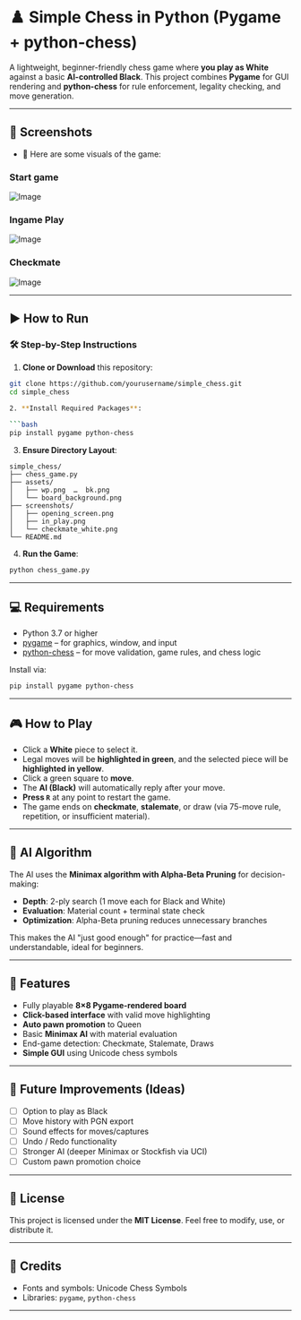 
# ♟️ Simple Chess in Python (Pygame + python-chess)

A lightweight, beginner-friendly chess game where **you play as White** against a basic **AI-controlled Black**. This project combines **Pygame** for GUI rendering and **python-chess** for rule enforcement, legality checking, and move generation.


---

## 📸 Screenshots

* 🧩 Here are some visuals of the game:

### **Start game**
![Image]()

### **Ingame Play**
![Image](./screenshots/Gameplay_player's%20turn.jpg)

### **Checkmate**
![Image](./screenshots/Gameplay_player's%20turn.jpg)

---

## ▶️ How to Run

### 🛠️ Step-by-Step Instructions

1. **Clone or Download** this repository:

```bash
git clone https://github.com/yourusername/simple_chess.git
cd simple_chess

2. **Install Required Packages**:

```bash
pip install pygame python-chess
```

3. **Ensure Directory Layout**:

```
simple_chess/
├── chess_game.py
├── assets/
│   ├── wp.png  …  bk.png
│   └── board_background.png
├── screenshots/
│   ├── opening_screen.png
│   ├── in_play.png
│   └── checkmate_white.png
└── README.md
```

4. **Run the Game**:

```bash
python chess_game.py
```

---

## 💻 Requirements

* Python 3.7 or higher
* [pygame](https://www.pygame.org/docs/) – for graphics, window, and input
* [python-chess](https://python-chess.readthedocs.io/) – for move validation, game rules, and chess logic

Install via:

```bash
pip install pygame python-chess
```

---

## 🎮 How to Play

* Click a **White** piece to select it.
* Legal moves will be **highlighted in green**, and the selected piece will be **highlighted in yellow**.
* Click a green square to **move**.
* The **AI (Black)** will automatically reply after your move.
* **Press `R`** at any point to restart the game.
* The game ends on **checkmate**, **stalemate**, or draw (via 75-move rule, repetition, or insufficient material).

---

## 🧠 AI Algorithm

The AI uses the **Minimax algorithm with Alpha-Beta Pruning** for decision-making:

* **Depth**: 2-ply search (1 move each for Black and White)
* **Evaluation**: Material count + terminal state check
* **Optimization**: Alpha-Beta pruning reduces unnecessary branches

This makes the AI "just good enough" for practice—fast and understandable, ideal for beginners.

---

## 🚀 Features

* Fully playable **8×8 Pygame-rendered board**
* **Click-based interface** with valid move highlighting
* **Auto pawn promotion** to Queen
* Basic **Minimax AI** with material evaluation
* End-game detection: Checkmate, Stalemate, Draws
* **Simple GUI** using Unicode chess symbols

---

## 🔮 Future Improvements (Ideas)

* [ ] Option to play as Black
* [ ] Move history with PGN export
* [ ] Sound effects for moves/captures
* [ ] Undo / Redo functionality
* [ ] Stronger AI (deeper Minimax or Stockfish via UCI)
* [ ] Custom pawn promotion choice

---

## 📜 License

This project is licensed under the **MIT License**. Feel free to modify, use, or distribute it.

---

## 🙌 Credits

* Fonts and symbols: Unicode Chess Symbols
* Libraries: `pygame`, `python-chess`


---
